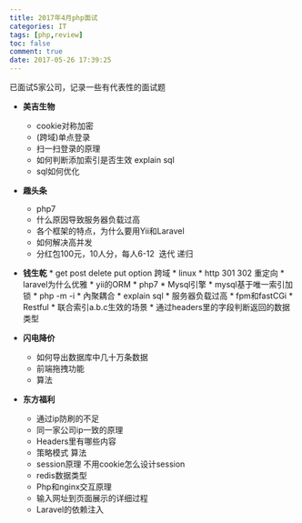 ```yaml
---
title: 2017年4月php面试
categories: IT
tags: [php,review]
toc: false
comment: true
date: 2017-05-26 17:39:25
---
```



已面试5家公司，记录一些有代表性的面试题



<!--more-->

- **美吉生物**
	- cookie对称加密
	- (跨域)单点登录
	- 扫一扫登录的原理
	- 如何判断添加索引是否生效
	explain sql
	- sql如何优化

- **趣头条**
	- php7
	- 什么原因导致服务器负载过高
	- 各个框架的特点，为什么要用Yii和Laravel
	- 如何解决高并发
	- 分红包100元，10人分，每人6-12
    ​    迭代 递归

* **钱生乾**
       * get post delete put option 跨域
       * linux
       * http 301 302 重定向
       * laravel为什么优雅
       * yii的ORM
       * php7
       * Mysql引擎
       * mysql基于唯一索引加锁
       * php -m -i
       * 內聚耦合
       * explain sql
       * 服务器负载过高
       * fpm和fastCGi
       * Restful
       * 联合索引a.b.c生效的场景
       * 通过headers里的字段判断返回的数据类型

- **闪电降价**

  - 如何导出数据库中几十万条数据
  - 前端拖拽功能
  - 算法

- **东方福利**
	- 通过ip防刷的不足
	- 同一家公司ip一致的原理
	- Headers里有哪些内容
	- 策略模式  算法
	- session原理
	不用cookie怎么设计session
	* redis数据类型
	* Php和nginx交互原理
	* 输入网址到页面展示的详细过程
	* Laravel的依赖注入
